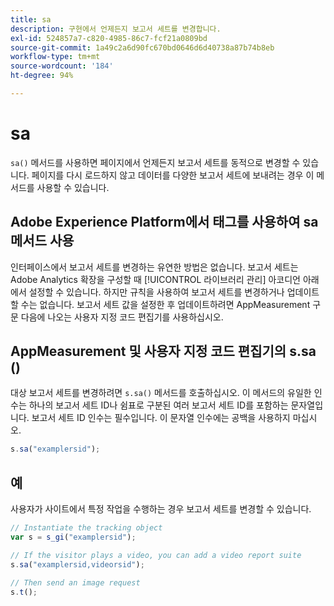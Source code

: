 ```yaml
---
title: sa
description: 구현에서 언제든지 보고서 세트를 변경합니다.
exl-id: 524857a7-c820-4985-86c7-fcf21a0809bd
source-git-commit: 1a49c2a6d90fc670bd0646d6d40738a87b74b8eb
workflow-type: tm+mt
source-wordcount: '184'
ht-degree: 94%

---
```


# sa

`sa()` 메서드를 사용하면 페이지에서 언제든지 보고서 세트를 동적으로 변경할 수 있습니다. 페이지를 다시 로드하지 않고 데이터를 다양한 보고서 세트에 보내려는 경우 이 메서드를 사용할 수 있습니다.

## Adobe Experience Platform에서 태그를 사용하여 sa 메서드 사용

인터페이스에서 보고서 세트를 변경하는 유연한 방법은 없습니다. 보고서 세트는 Adobe Analytics 확장을 구성할 때 [!UICONTROL 라이브러리 관리] 아코디언 아래에서 설정할 수 있습니다. 하지만 규칙을 사용하여 보고서 세트를 변경하거나 업데이트할 수는 없습니다. 보고서 세트 값을 설정한 후 업데이트하려면 AppMeasurement 구문 다음에 나오는 사용자 지정 코드 편집기를 사용하십시오.

## AppMeasurement 및 사용자 지정 코드 편집기의 s.sa ()

대상 보고서 세트를 변경하려면 `s.sa()` 메서드를 호출하십시오. 이 메서드의 유일한 인수는 하나의 보고서 세트 ID나 쉼표로 구분된 여러 보고서 세트 ID를 포함하는 문자열입니다. 보고서 세트 ID 인수는 필수입니다. 이 문자열 인수에는 공백을 사용하지 마십시오.

```js
s.sa("examplersid");
```

## 예

사용자가 사이트에서 특정 작업을 수행하는 경우 보고서 세트를 변경할 수 있습니다.

```js
// Instantiate the tracking object
var s = s_gi("examplersid");

// If the visitor plays a video, you can add a video report suite
s.sa("examplersid,videorsid");

// Then send an image request
s.t();
```
